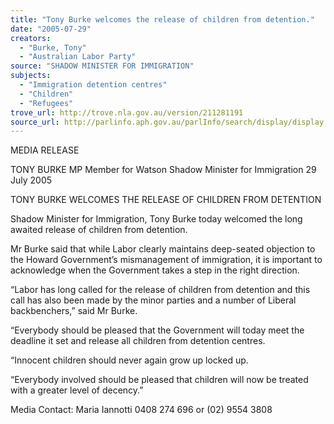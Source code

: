 ```yaml
---
title: "Tony Burke welcomes the release of children from detention."
date: "2005-07-29"
creators:
  - "Burke, Tony"
  - "Australian Labor Party"
source: "SHADOW MINISTER FOR IMMIGRATION"
subjects:
  - "Immigration detention centres"
  - "Children"
  - "Refugees"
trove_url: http://trove.nla.gov.au/version/211281191
source_url: http://parlinfo.aph.gov.au/parlInfo/search/display/display.w3p;query=Id%3A%22media/pressrel/42TG6%22
---
```


 MEDIA RELEASE   

 TONY BURKE MP  Member for Watson  Shadow Minister for Immigration  29 July 2005 

 

 

 TONY BURKE WELCOMES THE RELEASE OF  CHILDREN FROM DETENTION   

 

 Shadow Minister for Immigration, Tony Burke today welcomed the long awaited release  of children from detention.   

 Mr Burke said that while Labor clearly maintains deep-seated objection to the Howard  Government’s mismanagement of immigration, it is important to acknowledge when the  Government takes a step in the right direction.   

 “Labor has long called for the release of children from detention and this call has also  been made by the minor parties and a number of Liberal backbenchers,” said Mr Burke.   

 “Everybody should be pleased that the Government will today meet the deadline it set  and release all children from detention centres.   

 “Innocent children should never again grow up locked up.      

 “Everybody involved should be pleased that children will now be treated with a greater  level of decency.”   

 

 Media Contact: Maria Iannotti 0408 274 696 or (02) 9554 3808   

 

 

 

 

